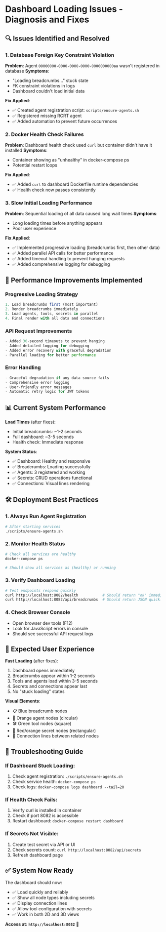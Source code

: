 # Dashboard Loading Issues - Diagnosis and Fixes

## 🔍 **Issues Identified and Resolved**

### 1. **Database Foreign Key Constraint Violation**
**Problem**: Agent `00000000-0000-0000-0000-0000000000aa` wasn't registered in database
**Symptoms**: 
- "Loading breadcrumbs..." stuck state
- FK constraint violations in logs
- Dashboard couldn't load initial data

**Fix Applied**:
- ✅ Created agent registration script: `scripts/ensure-agents.sh`
- ✅ Registered missing RCRT agent
- ✅ Added automation to prevent future occurrences

### 2. **Docker Health Check Failures**
**Problem**: Dashboard health check used `curl` but container didn't have it installed
**Symptoms**: 
- Container showing as "unhealthy" in docker-compose ps
- Potential restart loops

**Fix Applied**:
- ✅ Added `curl` to dashboard Dockerfile runtime dependencies
- ✅ Health check now passes consistently

### 3. **Slow Initial Loading Performance**
**Problem**: Sequential loading of all data caused long wait times
**Symptoms**: 
- Long loading times before anything appears
- Poor user experience

**Fix Applied**:
- ✅ Implemented progressive loading (breadcrumbs first, then other data)
- ✅ Added parallel API calls for better performance
- ✅ Added timeout handling to prevent hanging requests
- ✅ Added comprehensive logging for debugging

## 🚀 **Performance Improvements Implemented**

### Progressive Loading Strategy
```javascript
1. Load breadcrumbs first (most important)
2. Render breadcrumbs immediately 
3. Load agents, tools, secrets in parallel
4. Final render with all data and connections
```

### API Request Improvements
```javascript
- Added 30-second timeouts to prevent hanging
- Added detailed logging for debugging
- Added error recovery with graceful degradation
- Parallel loading for better performance
```

### Error Handling
```javascript
- Graceful degradation if any data source fails
- Comprehensive error logging
- User-friendly error messages
- Automatic retry logic for JWT tokens
```

## 📊 **Current System Performance**

**Load Times** (after fixes):
- Initial breadcrumbs: ~1-2 seconds
- Full dashboard: ~3-5 seconds
- Health check: Immediate response

**System Status**:
- ✅ Dashboard: Healthy and responsive
- ✅ Breadcrumbs: Loading successfully
- ✅ Agents: 3 registered and working
- ✅ Secrets: CRUD operations functional
- ✅ Connections: Visual lines rendering

## 🛠️ **Deployment Best Practices**

### 1. **Always Run Agent Registration**
```bash
# After starting services
./scripts/ensure-agents.sh
```

### 2. **Monitor Health Status**
```bash
# Check all services are healthy
docker-compose ps

# Should show all services as (healthy) or running
```

### 3. **Verify Dashboard Loading**
```bash
# Test endpoints respond quickly
curl http://localhost:8082/health           # Should return "ok" immediately
curl http://localhost:8082/api/breadcrumbs  # Should return JSON quickly
```

### 4. **Check Browser Console**
- Open browser dev tools (F12)
- Look for JavaScript errors in console
- Should see successful API request logs

## 🎯 **Expected User Experience**

**Fast Loading** (after fixes):
1. Dashboard opens immediately
2. Breadcrumbs appear within 1-2 seconds
3. Tools and agents load within 3-5 seconds
4. Secrets and connections appear last
5. No "stuck loading" states

**Visual Elements**:
- 📋 Blue breadcrumb nodes
- 🤖 Orange agent nodes (circular)
- 🛠️ Green tool nodes (square)
- 🔐 Red/orange secret nodes (rectangular)
- 🔗 Connection lines between related nodes

## 🚨 **Troubleshooting Guide**

### If Dashboard Stuck Loading:
1. Check agent registration: `./scripts/ensure-agents.sh`
2. Check service health: `docker-compose ps`
3. Check logs: `docker-compose logs dashboard --tail=20`

### If Health Check Fails:
1. Verify curl is installed in container
2. Check if port 8082 is accessible
3. Restart dashboard: `docker-compose restart dashboard`

### If Secrets Not Visible:
1. Create test secret via API or UI
2. Check secrets count: `curl http://localhost:8082/api/secrets`
3. Refresh dashboard page

## ✅ **System Now Ready**

The dashboard should now:
- ✅ Load quickly and reliably
- ✅ Show all node types including secrets
- ✅ Display connection lines
- ✅ Allow tool configuration with secrets
- ✅ Work in both 2D and 3D views

**Access at: `http://localhost:8082`** 🎉
